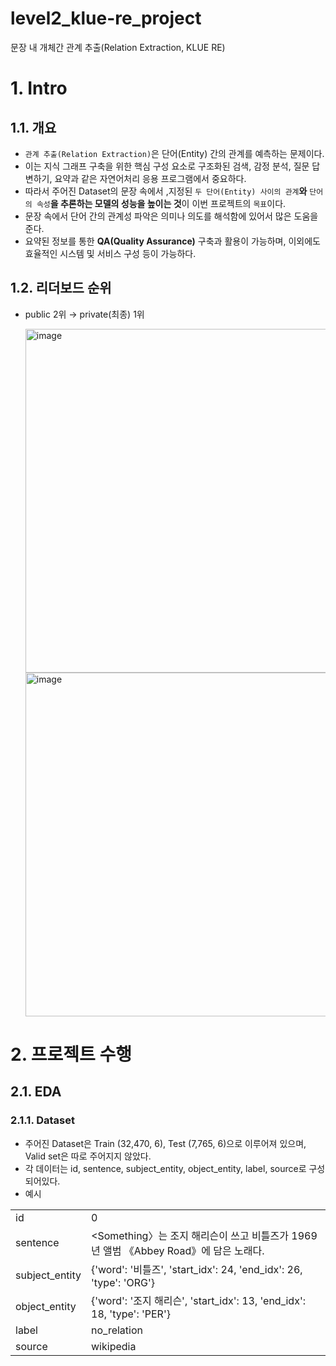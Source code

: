 # level2_klue-re_project
문장 내 개체간 관계 추출(Relation Extraction, KLUE RE)

# 1. Intro

## 1.1. 개요
- `관계 추출(Relation Extraction)`은 단어(Entity) 간의 관계를 예측하는 문제이다.
- 이는 지식 그래프 구축을 위한 핵심 구성 요소로 구조화된 검색, 감정 분석, 질문 답변하기, 요약과 같은 자연어처리 응용 프로그램에서 중요하다.  
- 따라서 주어진 Dataset의 문장 속에서 ,지정된 `두 단어(Entity) 사이의 관계`**와** `단어의 속성`**을 추론하는 모델의 성능을 높이는 것**이 이번 프로젝트의 `목표`이다.
- 문장 속에서 단어 간의 관계성 파악은 의미나 의도를 해석함에 있어서 많은 도움을 준다.
- 요약된 정보를 통한 **QA(Quality Assurance)** 구축과 활용이 가능하며, 이외에도 효율적인 시스템 및 서비스 구성 등이 가능하다.

## 1.2. 리더보드 순위
- public 2위 → private(최종) 1위
  
  <img width="550" alt="image" src="https://github.com/seohyunee22/level2_klue-re_project/assets/152946581/cf19e7c8-82bc-4cb3-aa64-cc6483cbd295">

  <img width="550" alt="image" src="https://github.com/seohyunee22/level2_klue-re_project/assets/152946581/d91e0350-073e-4a54-a0af-d2418cb109d8">




# 2. 프로젝트 수행

## 2.1. EDA

### 2.1.1. Dataset
- 주어진 Dataset은 Train (32,470, 6), Test (7,765, 6)으로 이루어져 있으며, Valid set은 따로 주어지지 않았다.
- 각 데이터는 id, sentence, subject_entity, object_entity, label, source로 구성되어있다.
- 예시
  
|   |   |
|---|---|
|id|0|
|sentence|<Something〉는 조지 해리슨이 쓰고 비틀즈가 1969년 앨범 《Abbey Road》에 담은 노래다.|
|subject_entity|{'word': '비틀즈', 'start_idx': 24, 'end_idx': 26, 'type': 'ORG'}|
|object_entity|{'word': '조지 해리슨', 'start_idx': 13, 'end_idx': 18, 'type': 'PER'}|
|label|no_relation|
|source|wikipedia|

